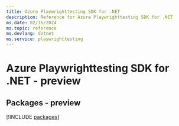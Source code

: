```yaml
---
title: Azure Playwrighttesting SDK for .NET
description: Reference for Azure Playwrighttesting SDK for .NET
ms.date: 02/16/2024
ms.topic: reference
ms.devlang: dotnet
ms.service: playwrighttesting
---
```

# Azure Playwrighttesting SDK for .NET - preview
## Packages - preview
[!INCLUDE [packages](playwrighttesting-index.md)]